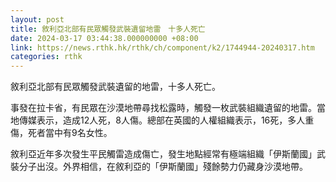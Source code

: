 ```yaml
---
layout: post
title: 敘利亞北部有民眾觸發武裝遺留地雷　十多人死亡
date: 2024-03-17 03:44:38.000000000 +08:00
link: https://news.rthk.hk/rthk/ch/component/k2/1744944-20240317.htm
categories: rthk
---
```


敘利亞北部有民眾觸發武裝遺留的地雷，十多人死亡。

事發在拉卡省，有民眾在沙漠地帶尋找松露時，觸發一枚武裝組織遺留的地雷。當地傳媒表示，造成12人死，8人傷。總部在英國的人權組織表示，16死，多人重傷，死者當中有9名女性。

敘利亞近年多次發生平民觸雷造成傷亡，發生地點經常有極端組織「伊斯蘭國」武裝分子出沒。外界相信，在敘利亞的「伊斯蘭國」殘餘勢力仍藏身沙漠地帶。
